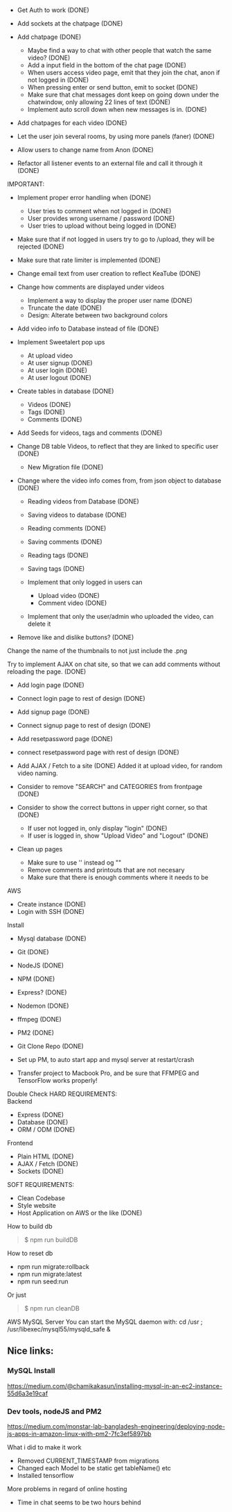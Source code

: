 - Get Auth to work                  (DONE)        
- Add sockets at the chatpage       (DONE)
- Add chatpage                      (DONE)
    - Maybe find a way to chat with other people that watch the same video?                 (DONE)
    - Add a input field in the bottom of the chat page                                      (DONE)
    - When users access video page, emit that they join the chat, anon if not logged in     (DONE)
    - When pressing enter or send button, emit to socket                                    (DONE)
    - Make sure that chat messages dont keep on going down under the chatwindow, only allowing 22 lines of text (DONE)
    - Implement auto scroll down when new messages is in.                                   (DONE)
- Add chatpages for each video                                                              (DONE)
- Let the user join several rooms, by using more panels (faner)                             (DONE)

- Allow users to change name from Anon          (DONE)

- Refactor all listener events to an external file and call it through it                   (DONE)

IMPORTANT:
- Implement proper error handling when              (DONE)
    - User tries to comment when not logged in      (DONE)
    - User provides wrong username / password       (DONE)   
    - User tries to upload without being logged in  (DONE)

- Make sure that if not logged in users try to go to /upload, they will be rejected (DONE)

- Make sure that rate limiter is implemented    (DONE)
- Change email text from user creation to reflect KeaTube   (DONE)

- Change how comments are displayed under videos        
    - Implement a way to display the proper user name   (DONE)
    - Truncate the date                                 (DONE)
    - Design: Alterate between two background colors

- Add video info to Database instead of file    (DONE)
- Implement Sweetalert pop ups
    - At upload video
    - At user signup                            (DONE)
    - At user login                             (DONE)                             
    - At user logout                            (DONE)

- Create tables in database (DONE)
    - Videos        (DONE)
    - Tags          (DONE)
    - Comments      (DONE)
- Add Seeds for videos, tags and comments   (DONE)

- Change DB table Videos, to reflect that they are linked to specific user  (DONE)
    - New Migration file    (DONE)

- Change where the video info comes from, from json object to database  (DONE)
    - Reading videos from Database  (DONE)
    - Saving videos to database     (DONE)
    - Reading comments              (DONE)
    - Saving comments               (DONE)
    - Reading tags                  (DONE)
    - Saving tags                   (DONE)

    - Implement that only logged in users can
        - Upload video              (DONE)
        - Comment video             (DONE)
    
    - Implement that only the user/admin who uploaded the video, can delete it

- Remove like and dislike buttons?                  (DONE)

Change the name of the thumbnails to not just include the .png

Try to implement AJAX on chat site, so that we can add comments without reloading the page.     (DONE)


- Add login page                        (DONE)
- Connect login page to rest of design  (DONE)
- Add signup page                       (DONE)
- Connect signup page to rest of design (DONE)
- Add resetpassword page                (DONE)
- connect resetpassword page with rest of design    (DONE)

- Add AJAX / Fetch to a site        (DONE)  Added it at upload video, for random video naming.

- Consider to remove "SEARCH" and CATEGORIES from frontpage                 (DONE)
- Consider to show the correct buttons in upper right corner, so that       (DONE)
    - If user not logged in, only display "login"                           (DONE)
    - If user is logged in, show "Upload Video" and "Logout"                (DONE)

- Clean up pages
    - Make sure to use '' instead og ""
    - Remove comments and printouts that are not necesary
    - Make sure that there is enough comments where it needs to be



AWS

- Create instance       (DONE)
- Login with SSH        (DONE)

Install
- Mysql database        (DONE)
- Git                   (DONE)
- NodeJS                (DONE)
- NPM                   (DONE)
- Express?              (DONE)
- Nodemon               (DONE)
- ffmpeg                (DONE)
- PM2                   (DONE)
- Git Clone Repo        (DONE)


- Set up PM, to auto start app and mysql server at restart/crash

- Transfer project to Macbook Pro, and be sure that FFMPEG and TensorFlow works properly!

Double Check HARD REQUIREMENTS:  
Backend  
- Express       (DONE)
- Database      (DONE)
- ORM / ODM     (DONE)

Frontend  
- Plain HTML    (DONE)
- AJAX / Fetch  (DONE)
- Sockets       (DONE)

SOFT REQUIREMENTS:  
- Clean Codebase
- Style website
- Host Application on AWS or the like       (DONE)


How to build db
> $ npm run buildDB

How to reset db
- npm run migrate:rollback
- npm run migrate:latest
- npm run seed:run

Or just
> $ npm run cleanDB


AWS MySQL Server
You can start the MySQL daemon with:
cd /usr ; /usr/libexec/mysql55/mysqld_safe &

## Nice links:

### MySQL Install
https://medium.com/@chamikakasun/installing-mysql-in-an-ec2-instance-55d6a3e19caf

### Dev tools, nodeJS and PM2
https://medium.com/monstar-lab-bangladesh-engineering/deploying-node-js-apps-in-amazon-linux-with-pm2-7fc3ef5897bb


What i did to make it work
- Removed CURRENT_TIMESTAMP from migrations
- Changed each Model to be static get tableName() etc
- Installed tensorflow 


More problems in regard of online hosting
- Time in chat seems to be two hours behind